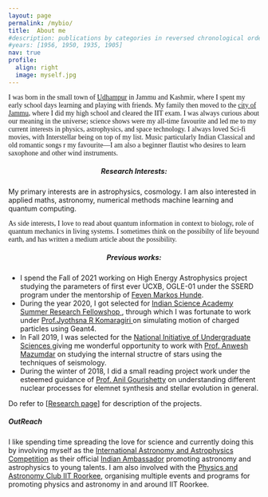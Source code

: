 ```yaml
---
layout: page
permalink: /mybio/
title:  About me 
#description: publications by categories in reversed chronological order. generated by jekyll-scholar.
#years: [1956, 1950, 1935, 1905]
nav: true
profile:
  align: right 
  image: myself.jpg
---
```

<div id="bio_anim">

  <p class="header-bar" style="font-family:Dancing Script, cursive">
      I was born in the small town of <a href="https://udhampur.nic.in/tourist-places/">Udhampur</a> in Jammu and Kashmir, where I spent my early school days learning and playing with friends. My family then moved to the <a href="https://jammu.nic.in/">city of Jammu</a>, where I did my high school and cleared the IIT exam. I was always curious about our meaning in the universe; science shows were my all-time favourite and led me to my current interests in physics, astrophysics, and space technology. I always loved Sci-fi movies, with Interstellar being on top of my list. Music particularly Indian Classical and old romantic songs r my favourite—I am also a beginner flautist who desires to learn saxophone and other wind instruments.</p>

  <h5 style="text-align:center"> Research Interests: </h5>
  <p> 
    My primary interests are in astrophysics, cosmology. I am also interested in applied maths, astronomy, numerical methods machine learning and quantum computing. <p  style="font-family:Dancing Script, cursive"> As side interests, I love to read about quantum information in context to biology, role of quantum mechanics in living systems. I sometimes think on the possibilty of life beyound earth, and has written a medium article about the possibility.

  </p>

  <p class="header-bar"> <h5 style="text-align:center"> Previous works: </h5>
  <ul>
    <li> 
      I spend the Fall of 2021 working on High Energy Astrophysics project studying the parameters of first ever UCXB, OGLE-01 under the SSERD program under the mentorship of <a href="https://owsd.net/member/hunde-feven-markos"> Feven Markos Hunde</a>. 
    </li>
    <li> 
      During the year 2020, I got selected for <a href="https://web-japps.ias.ac.in:8443/fellowship2020/lists/result.jsp"> Indian Science Academy Summer Research Fellowshop </a>, through which I was fortunate to work under <a href="http://chep.iisc.ac.in/Personnel/pages/jyothsna/index.html"> Prof.Jyothsna R Komaragiri </a> on simulating motion of charged particles using Geant4. 
    </li> 
    <li> 
      In Fall 2019, I was selected for the <a href="https://www.hbcse.tifr.res.in/data/national-initiative-on-undergraduate-sciences-nius">National Initiative of Undergraduate Sciences </a> giving me wonderful opportunity to work with <a href="https://scholar.google.co.in/citations?user=UOV5qTsAAAAJ&hl=en">Prof. Anwesh Mazumdar</a> on studying the internal structre of stars using the techniques of seismology. 
    </li>
    <li>
      During the winter of 2018, I did a small reading project work under the esteemed guidance of <a href="https://www.iitr.ac.in/~PH/anilgfph"> Prof. Anil Gourishetty</a> on understanding different nuclear processes for elemnet synthesis and stellar evolution in general. 
    </li>
    </ul>
    Do refer to [<a href="/projects/">Research page</a>] for description of the projects.
  

  <p class="header-bar"> <h5> OutReach </h5>   
    I like spending time spreading the love for science and currently doing this by involving myself as the <a href="https://iaac.space/en/">International Astronomy and Astrophysics Competition</a> as their official <a href="https://iaac.space/en/vankerni">Indian Ambassador</a> promoting astronomy and astrophysics to young talents. I am also involved with the <a href="https://www.facebook.com/physastroclubiitr/">Physics and Astronomy Club IIT Roorkee</a>, organising multiple events and programs for promoting physics and astronomy in and around IIT Roorkee.
  </p>



